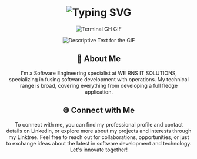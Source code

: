 <div align="center">
    <h1>
        <img src="https://readme-typing-svg.herokuapp.com?font=Jetbrains+mono&size=40&duration=3000&color=33FF33&center=true&vCenter=true&width=435&lines=Hey..+I'm+Aaditya;This+is..;..my+Github..;" alt="Typing SVG"/>
    </h1>
    <p><img src="https://res.cloudinary.com/practicaldev/image/fetch/s--85iiQDxF--/c_limit%2Cf_auto%2Cfl_progressive%2Cq_66%2Cw_800/https://raw.githubusercontent.com/justyouraadi/justyouraadi/main/termina-gh.gif" alt="Terminal GH GIF" /></p>
</div>

<div align="center">
    <p>
        <img src="URL_OF_YOUR_GIF.gif" alt="Descriptive Text for the GIF" />
    </p>
</div>

<div align="center">
    <h2>🚀 About Me</h2>
    <p>I'm a Software Engineering specialist at WE RNS IT SOLUTIONS, specializing in fusing software development with operations. My technical range is broad, covering everything from developing a full fledge application.</p>
</div>

<div align="center">
   <h2 align="center" class="section-heading">🌐 Connect with Me</h2>
   <p> To connect with me, you can find my professional profile and contact details on LinkedIn, or explore more about my projects and interests through my Linktree. Feel free to reach out for collaborations,         opportunities, or just to exchange ideas about the latest in software development and technology. Let's innovate together! </p>
</div>
